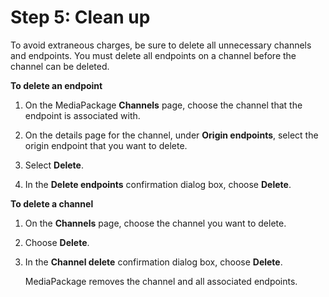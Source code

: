 # Step 5: Clean up<a name="clean-up"></a>

To avoid extraneous charges, be sure to delete all unnecessary channels and endpoints\. You must delete all endpoints on a channel before the channel can be deleted\.

**To delete an endpoint**

1. On the MediaPackage **Channels** page, choose the channel that the endpoint is associated with\.

1. On the details page for the channel, under **Origin endpoints**, select the origin endpoint that you want to delete\.

1. Select **Delete**\.

1. In the **Delete endpoints** confirmation dialog box, choose **Delete**\.

**To delete a channel**

1. On the **Channels** page, choose the channel you want to delete\.

1. Choose **Delete**\.

1. In the **Channel delete** confirmation dialog box, choose **Delete**\.

   MediaPackage removes the channel and all associated endpoints\.